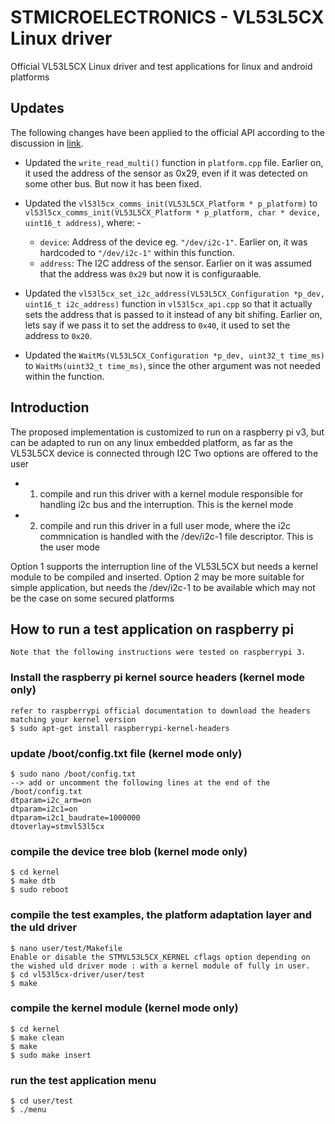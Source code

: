 # STMICROELECTRONICS - VL53L5CX Linux driver
Official VL53L5CX Linux driver and test applications for linux and android platforms

## Updates
The following changes have been applied to the official API according to the discussion in [link](https://community.st.com/s/question/0D53W00001GQQVaSAP/connect-multiple-vl53l5cx-on-the-same-i2c-bus-of-jetson-nano).
- Updated the `write_read_multi()` function in `platform.cpp` file. Earlier on, it used the address of the sensor as 0x29, even if it was detected on some other bus. But now it has been fixed.
- Updated the `vl53l5cx_comms_init(VL53L5CX_Platform * p_platform)` to `vl53l5cx_comms_init(VL53L5CX_Platform * p_platform, char * device, uint16_t address)`, where: -

    - `device`: Address of the device eg. `"/dev/i2c-1"`. Earlier on, it was hardcoded to `"/dev/i2c-1"` within this function.
    - `address`: The I2C address of the sensor. Earlier on it was assumed that the address was `0x29` but now it is configuraable.
- Updated the `vl53l5cx_set_i2c_address(VL53L5CX_Configuration *p_dev, uint16_t i2c_address)` function in `vl53l5cx_api.cpp` so that it actually sets the address that is passed to it instead of any bit shifing. Earlier on, lets say if we pass it to set the address to `0x40`, it used to set the address to `0x20`.
- Updated the `WaitMs(VL53L5CX_Configuration *p_dev, uint32_t time_ms)` to `WaitMs(uint32_t time_ms)`, since the other argument was not needed within the function.


## Introduction
The proposed implementation is customized to run on a raspberry pi v3, but can be adapted to run on any linux embedded platform,
as far as the VL53L5CX device is connected through I2C
Two options are offered to the user
- 1. compile and run this driver with a kernel module responsible for handling i2c bus and the interruption. This is the kernel mode
- 2. compile and run this driver in a full user mode, where the i2c commnication is handled with the /dev/i2c-1 file descriptor. This is the user mode

Option 1 supports the interruption line of the VL53L5CX but needs a kernel module to be compiled and inserted.
Option 2 may be more suitable for simple application, but needs the /dev/i2c-1 to be available which may not be the case on some secured platforms

## How to run a test application on raspberry pi
    Note that the following instructions were tested on raspberrypi 3.

### Install the raspberry pi kernel source headers (kernel mode only)
    refer to raspberrypi official documentation to download the headers matching your kernel version
    $ sudo apt-get install raspberrypi-kernel-headers

### update /boot/config.txt file (kernel mode only)
    $ sudo nano /boot/config.txt
    --> add or uncomment the following lines at the end of the /boot/config.txt
    dtparam=i2c_arm=on
    dtparam=i2c1=on
    dtparam=i2c1_baudrate=1000000
    dtoverlay=stmvl53l5cx
### compile the device tree blob (kernel mode only)
    $ cd kernel
    $ make dtb
    $ sudo reboot
### compile the test examples, the platform adaptation layer and the uld driver
    $ nano user/test/Makefile
    Enable or disable the STMVL53L5CX_KERNEL cflags option depending on the wished uld driver mode : with a kernel module of fully in user.
    $ cd vl53l5cx-driver/user/test
    $ make
### compile the kernel module (kernel mode only)
    $ cd kernel
    $ make clean
    $ make
    $ sudo make insert
### run the test application menu
    $ cd user/test
    $ ./menu


